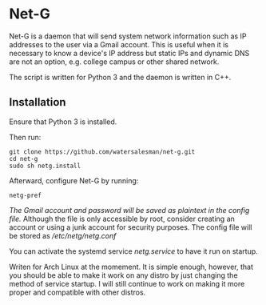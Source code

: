 Net-G
==
Net-G is a daemon that will send system network information such as IP addresses to the user via a Gmail account. This is useful when it is necessary to know a device's IP address but static IPs and dynamic DNS are not an option, e.g. college campus or other shared network.

The script is written for Python 3 and the daemon is written in C++.


Installation
--
Ensure that Python 3 is installed.

Then run:
```
git clone https://github.com/watersalesman/net-g.git
cd net-g
sudo sh netg.install
```

Afterward, configure Net-G by running:
```
netg-pref
```

*The Gmail account and password will be saved as plaintext in the config file.* Although the file is only accessible by root, consider creating an account or using a junk account for security purposes. The config file will be stored as */etc/netg/netg.conf*

You can activate the systemd service *netg.service* to have it run on startup.

Writen for Arch Linux at the momement. It is simple enough, however, that you should be able to make it work on any distro by just changing the method of service startup. I will still continue to work on making it more proper and compatible with other distros.
